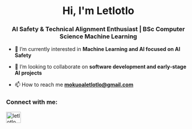 
<!--
**Lytlotlo/Lytlotlo** is a ✨ _special_ ✨ repository because its `README.md` (this file) appears on your GitHub profile.

Here are some ideas to get you started:

- 🔭 I’m currently working on ...
- 🌱 I’m currently learning ...
- 👯 I’m looking to collaborate on ...
- 🤔 I’m looking for help with ...
- 💬 Ask me about ...
- 📫 How to reach me: ...
- 😄 Pronouns: ...
- ⚡ Fun fact: ...
-->


<h1 align="center">Hi, I'm Letlotlo</h1>
<h3 align="center">AI Safety & Technical Alignment Enthusiast | BSc Computer Science Machine Learning</h3>


- 🌱 I’m currently interested in **Machine Learning and AI focused on AI Safety**
  
- 👯 I’m looking to collaborate on **software development and early-stage AI projects**

- 📫 How to reach me **mokuoaletlotlo@gmail.com**
  

<h3 align="left">Connect with me:</h3>
<p align="left">
<a href="https://linkedin.com/in/letlotlo mokuoa" target="blank"><img align="center" src="https://raw.githubusercontent.com/rahuldkjain/github-profile-readme-generator/master/src/images/icons/Social/linked-in-alt.svg" alt="letlotlo mokuoa" height="30" width="40" /></a>
</p>


